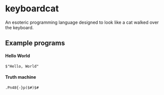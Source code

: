 # keyboardcat
An esoteric programming language designed to look like a cat walked over the keyboard.
## Example programs
#### Hello World
```
$"Hello, World"
```
#### Truth machine
```
.Pn48{-}p($#)$#
```